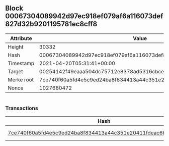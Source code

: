 ## Block 00067304089942d97ec918ef079af6a116073def827d32b9201195781ec8cff8

Attribute | Value
--- | ---
Height | 30332
Hash | 00067304089942d97ec918ef079af6a116073def827d32b9201195781ec8cff8
Timestamp | 2021-04-20T05:31:41+00:00
Target | 00254142f49eaaa504dc75712e8378ad5316cbcead634704b3734b6271167cc4
Merke root | 7ce740f60a5fd4e5c9ed24ba8f834413a44c351e20411fdeac6baf4ccfe52b58
Nonce | 1027680472

```

```

### Transactions

Hash | Amount
--- | ---
[7ce740f60a5fd4e5c9ed24ba8f834413a44c351e20411fdeac6baf4ccfe52b58](7ce740f60a5fd4e5c9ed24ba8f834413a44c351e20411fdeac6baf4ccfe52b58.md) | 10.00000000 SKEPTI 
